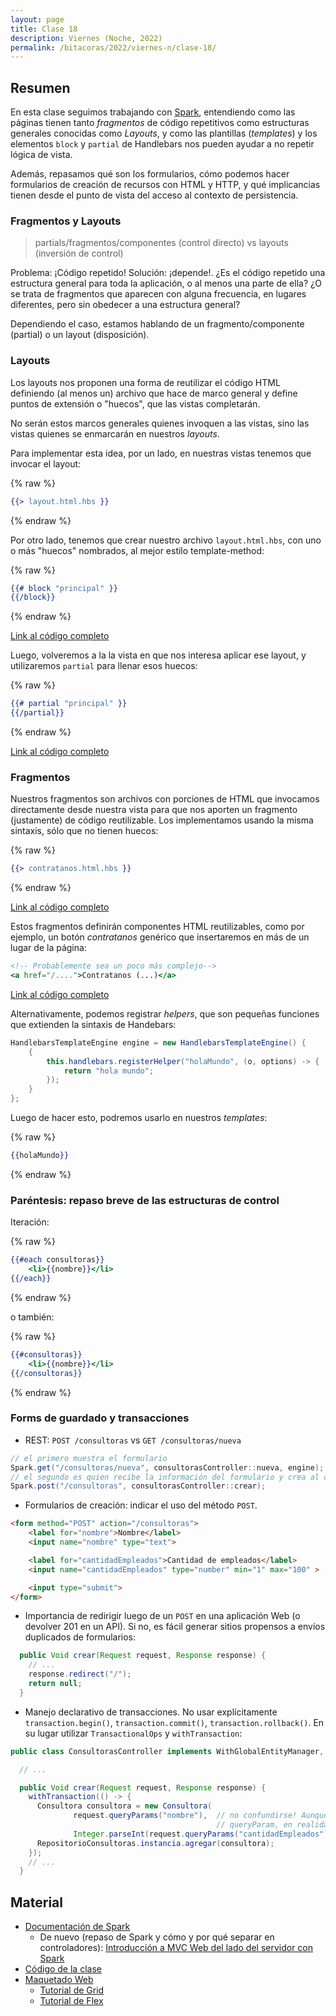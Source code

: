 ```yaml
---
layout: page
title: Clase 18
description: Viernes (Noche, 2022)
permalink: /bitacoras/2022/viernes-n/clase-18/
---
```



## Resumen

En esta clase seguimos trabajando con [Spark](http://sparkjava.com/), entendiendo como las páginas tienen tanto _fragmentos_ de código repetitivos como estructuras generales conocidas como _Layouts_, y como las plantillas  (_templates_) y los elementos `block` y `partial` de Handlebars nos pueden ayudar a no repetir lógica de vista.

Además, repasamos qué son los formularios, cómo podemos hacer formularios de creación de recursos con HTML y HTTP, y qué implicancias tienen desde el punto de vista del acceso al contexto de persistencia.

### Fragmentos y Layouts

> partials/fragmentos/componentes (control directo) vs layouts (inversión de control)

Problema: ¡Código repetido! Solución: ¡depende!. ¿Es el código repetido una estructura general para toda la aplicación, o al menos una parte de ella? ¿O se trata de fragmentos que aparecen con alguna frecuencia, en lugares diferentes, pero sin obedecer a una estructura general?

Dependiendo el caso, estamos hablando de un fragmento/componente (partial) o un layout (disposición).

### Layouts

Los layouts nos proponen una forma de reutilizar el código HTML definiendo (al menos un) archivo
que hace de marco general y define puntos de extensión o "huecos", que las vistas completarán.

No serán estos marcos generales quienes invoquen a las vistas, sino las vistas quienes se enmarcarán en nuestros _layouts_.

Para implementar esta idea, por un lado, en nuestras vistas tenemos que invocar el layout:

{% raw %}
```handlebars
{{> layout.html.hbs }}
```
{% endraw %}

Por otro lado, tenemos que crear nuestro archivo `layout.html.hbs`, con uno o más "huecos" nombrados, al mejor estilo template-method:

{% raw %}
```handlebars
{{# block "principal" }}
{{/block}}
```
{% endraw %}


[Link al código completo](https://github.com/dds-utn/jpa-proof-of-concept-template/blob/984caccb92c40ae08a0253d8c7c8a9e8abc002c8/src/main/resources/templates/layout.html.hbs)

Luego, volveremos a la la vista en que nos interesa aplicar ese layout, y utilizaremos `partial` para llenar esos huecos:

{% raw %}
```handlebars
{{# partial "principal" }}
{{/partial}}
```
{% endraw %}


[Link al código completo](https://github.com/dds-utn/jpa-proof-of-concept-template/blob/984caccb92c40ae08a0253d8c7c8a9e8abc002c8/src/main/resources/templates/index.html.hbs)

### Fragmentos

Nuestros fragmentos son archivos con porciones de HTML que invocamos directamente desde nuestra vista para que nos aporten un fragmento (justamente) de código reutilizable. Los implementamos usando la misma sintaxis, sólo que no tienen huecos:

{% raw %}
```handlebars
{{> contratanos.html.hbs }}
```
{% endraw %}

[Link al código completo](https://github.com/dds-utn/jpa-proof-of-concept-template/blob/984caccb92c40ae08a0253d8c7c8a9e8abc002c8/src/main/resources/templates/blog.html.hbs)

Estos fragmentos definirán componentes HTML reutilizables, como por ejemplo, un botón _contratanos_ genérico que insertaremos en más de un lugar de la página:


```handlebars
<!-- Probablemente sea un poco más complejo-->
<a href="/....">Contratanos (...)</a>
```

[Link al código completo](https://github.com/dds-utn/jpa-proof-of-concept-template/blob/984caccb92c40ae08a0253d8c7c8a9e8abc002c8/src/main/resources/templates/contratanos.html.hbs)

Alternativamente, podemos registrar _helpers_, que son pequeñas funciones que extienden la sintaxis de Handebars:

```java
HandlebarsTemplateEngine engine = new HandlebarsTemplateEngine() {
    {
        this.handlebars.registerHelper("holaMundo", (o, options) -> {
            return "hola mundo";
        });
    }
};
```

Luego de hacer esto, podremos usarlo en nuestros _templates_:

{% raw %}
```handlebars
{{holaMundo}}
```
{% endraw %}

### Paréntesis: repaso breve de las estructuras de control

Iteración:


{% raw %}
```handlebars
{{#each consultoras}}
    <li>{{nombre}}</li>
{{/each}}
```
{% endraw %}

o también:

{% raw %}
```handlebars
{{#consultoras}}
    <li>{{nombre}}</li>
{{/consultoras}}
```
{% endraw %}

### Forms de guardado y transacciones

* REST: `POST /consultoras` vs `GET /consultoras/nueva`

```java
// el primero muestra el formulario
Spark.get("/consultoras/nueva", consultorasController::nueva, engine);
// el segundo es quien recibe la información del formulario y crea al objeto
Spark.post("/consultoras", consultorasController::crear);
```

* Formularios de creación: indicar el uso del método `POST`.


```html
<form method="POST" action="/consultoras">
    <label for="nombre">Nombre</label>
    <input name="nombre" type="text">

    <label for="cantidadEmpleados">Cantidad de empleados</label>
    <input name="cantidadEmpleados" type="number" min="1" max="100" >

    <input type="submit">
</form>
```


* Importancia de redirigir luego de un `POST` en una aplicación Web (o devolver 201 en un API). Si no, es fácil generar sitios propensos a envíos duplicados de formularios:


```java
  public Void crear(Request request, Response response) {
    // ...
    response.redirect("/");
    return null;
  }
```

* Manejo declarativo de transacciones. No usar explícitamente `transaction.begin()`, `transaction.commit()`, `transaction.rollback()`. En su lugar utilizar `TransactionalOps` y `withTransaction`:

```java
public class ConsultorasController implements WithGlobalEntityManager, TransactionalOps {

  // ...

  public Void crear(Request request, Response response) {
    withTransaction(() -> {
      Consultora consultora = new Consultora(
              request.queryParams("nombre"),  // no confundirse! Aunque el método se llama
                                              // queryParam, en realidad son body params
              Integer.parseInt(request.queryParams("cantidadEmpleados")));
      RepositorioConsultoras.instancia.agregar(consultora);
    });
    // ...
  }
```

## Material

- [Documentación de Spark](http://sparkjava.com/documentation)
    - De nuevo (repaso de Spark y cómo y por qué separar en controladores): [Introducción a MVC Web del lado del servidor con Spark](https://docs.google.com/document/d/1EFxqHstgtZ5jI5_plso6nfhvSXXcaT4iyE1qaZuPtXg/edit?usp=sharing)
- [Código de la clase](https://github.com/dds-utn/jpa-proof-of-concept-template/tree/codigo-en-clase-2022-10-14)
- [Maquetado Web](https://docs.google.com/document/d/1UoEb9bzut-nMmB6wxDUVND3V8EymNFgOsw7Hka6EEkc/edit#heading=h.6ew85j4snou0)
  - [Tutorial de Grid](https://cssgridgarden.com/#es)
  - [Tutorial de Flex](https://flexboxfroggy.com/#es)
